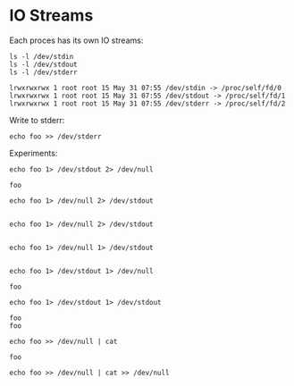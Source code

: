 # IO Streams

Each proces has its own IO streams:

```shell
ls -l /dev/stdin
ls -l /dev/stdout
ls -l /dev/stderr
```

```output
lrwxrwxrwx 1 root root 15 May 31 07:55 /dev/stdin -> /proc/self/fd/0
lrwxrwxrwx 1 root root 15 May 31 07:55 /dev/stdout -> /proc/self/fd/1
lrwxrwxrwx 1 root root 15 May 31 07:55 /dev/stderr -> /proc/self/fd/2
```

Write to stderr:

```shell
echo foo >> /dev/stderr
```

Experiments:

```shell
echo foo 1> /dev/stdout 2> /dev/null
```

```output
foo
```

```shell
echo foo 1> /dev/null 2> /dev/stdout
```

```output
```

```shell
echo foo 1> /dev/null 2> /dev/stdout
```

```output
```

```shell
echo foo 1> /dev/null 1> /dev/stdout
```

```
```

```shell
echo foo 1> /dev/stdout 1> /dev/null
```

```output
foo
```

```shell
echo foo 1> /dev/stdout 1> /dev/stdout
```

```output
foo
foo
```

```shell
echo foo >> /dev/null | cat
```

```output
foo
```

```shell
echo foo >> /dev/null | cat >> /dev/null
```

```output
```

```shell

```
